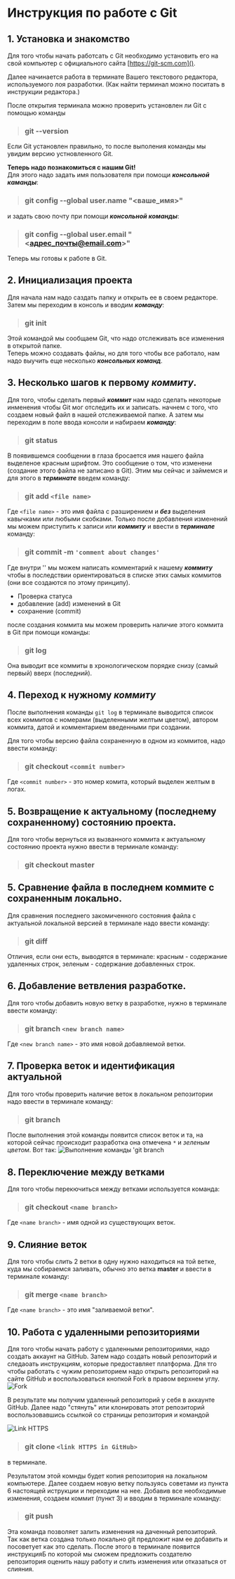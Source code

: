 # Инструкция по работе с Git

## 1. Установка и знакомство

Для того чтобы начать работсать с Git необходимо установить его на свой компьютер с официального сайта [https://git-scm.com]().

Далее начинается работа в терминате Вашего текстового редактора, используемого лоя разработки. (Как найти терминал можно поситать в инструкции редактора.)

После открытия терминала можно проверить установлен ли Git с помощью команды

> ### git --version

Если Git установлен правильно, то после выполения команды мы увидим версию устновленного Git.

**Теперь надо познакомиться с нашим Git!**  
Для этого надо задать имя пользователя при помощи **_консольной каманды_**:

> ### git config --global user.name "<ваше_имя>"

и задать свою почту при помощи **_консольной команды_**:

> ### git config --global user.email "<адрес_почты@email.com>"

Теперь мы готовы к работе в Git.

## 2. Инициализация проекта

Для начала нам надо саздать папку и открыть ее в своем редакторе. Затем мы переходим в консоль и вводим **_команду_**:

> ### git init

Этой командой мы сообщаем Git, что надо отслеживать все изменения в открытой папке.  
Теперь можно создавать файлы, но для того чтобы все работало, нам надо выучить еще несколько **_консольных команд_**.

## 3. Несколько шагов к первому _коммиту_.

Для того, чтобы сделать первый **_коммит_** нам надо сделать некоторые инменения чтобы Git мог отследить их и записать. начнем с того, что создаем новый файл в нашей отслеживаемой папке.
А затем мы переходим в поле ввода консоли и набираем **_команду_**:

> ### git status

В появившемся сообщении в глаза бросается имя нашего файла выделеное красным шрифтом. Это сообщение о том, что изменени (создание этого файла не записано в Git).
Этим мы сейчас и займемся и для этого в **_терминате_** введем команду:

> ### git add `<file name>`

Где `<file name>` - это имя файла с разширением и **_без_** выделения кавычками или любыми скобками.
Только после добавления изменений мы можем приступить к записи или **_коммиту_** и ввести в **_терминале_** команду:

> ### git commit -m `'comment about changes'`

Где внутри '' мы можем написать комментарий к нашему **_коммиту_** чтобы в последствии ориентироваться в списке этих самых коммитов (они все создаются по этому принципу).

- Проверка статуса
- добавление (add) изменений в Git
- сохранение (commit)

после создания коммита мы можем проверить наличие этого коммита в Git при помощи команды:

> ### git log

Она выводит все коммиты в хронологическом порядке снизу (самый первый) вверх (последний).

## 4. Переход к нужному _коммиту_

После выполнения команды `git log` в терминале выводится список всех коммитов с номерами (выделенными желтым цветом), автором коммита, датой и комментарием введенными при создании.

Для того чтобы версию файла сохраненную в одном из коммитов, надо ввести команду:

> ### git checkout `<commit number>`

Где `<commit number>` - это номер комита, который выделен желтым в логах.

## 5. Возвращение к актуальному (последнему сохраненному) состоянию проекта.

Для того чтобы вернуться из вызванного коммита к актуальному состоянию проекта нужно ввести в терминале команду:

> ### git checkout master

## 5. Сравнение файла в последнем коммите с сохраненным локально.

Для сравнения последнего закомиченного состояния файла с актуальной локальной версией в терминале надо ввести команду:

> ### git diff

Отличия, если они есть, выводятся в терминале: красным - содержание удаленных строк, зеленым - содержание добавленных строк.

## 6. Добавление ветвления разработке.

Для того чтобы добавить новую ветку в разработке, нужно в терминале ввести команду:

> ### git branch `<new branch name>`

Где `<new branch name>` - это имя новой добавляемой ветки.

## 7. Проверка веток и идентификация актуальной

Для того чтобы проверить наличие веток в локальном репозитории надо ввести в терминале команду:

> ### git branch

После выполнения этой команды появится список веток и та, на которой сейчас происходит разработка она отмечена `*` и _зеленым цветом_. Вот так:
![Выполнение команды 'git branch](branches.png)

## 8. Переключение между ветками

Для того чтобы перекючиться между ветками используется команда:

> ### git checkout `<name branch>`

Где `<name branch>` - имя одной из существующих веток.

## 9. Слияние веток

Для того чтобы слить 2 ветки в одну нужно находиться на той ветке, куда мы собираемся заливать, обычно это ветка **master** и ввести в терминале команду:

> ### git merge `<name branch>`

Где `<name branch>` - это имя "заливаемой ветки".

## 10. Работа с удаленными репозиториями

Для того чтобы начать работу с удаленными репозиториями, надо создать аккаунт на GitHub.
Затем надо создать новый репозиторий и следаоать инструкциям, которые предоставляет платформа.
Для тго чтобы работать с чужим репозиторием надо открыть репозиторий на сайте GitHub и воспользоваться кнопкой Fork в правом верхнем углу.
![Fork](fork.png)

В результате мы получим удаленный репозиторий у себя в аккаунте GitHub.
Далее надо "стянуть" или клонировать этот репозиторий воспользовавшись ссылкой со страницы репозитория и командой

![Link HTTPS](link.png)

> ### git clone `<link HTTPS in GitHub>`

в терминале.

Результатом этой комнды будет копия репозитория на локальном компьютере.
Далее создаем новую ветку пользуясь советами из пункта 6 настоящей иструкции и переходим на нее.
Добавив все необходимые изменения, создаем коммит (пункт 3) и вводим в терминале команду:

> ### git push

Эта команда позволяет залить изменения на даченный репозиторий.
Так как ветка создана только локально git предложит нам ее добавить и посоветует как это сделать.
После этого в терминале появится инструкцияБ по которой мы сможем предложить создателю репозитория оценить нашу работу и слить изменения или отказаться от слияния.
